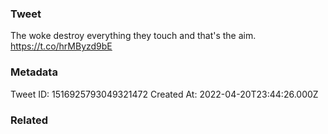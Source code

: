 ### Tweet
The woke destroy everything they touch and that's the aim.  https://t.co/hrMByzd9bE

### Metadata
Tweet ID: 1516925793049321472
Created At: 2022-04-20T23:44:26.000Z

### Related

